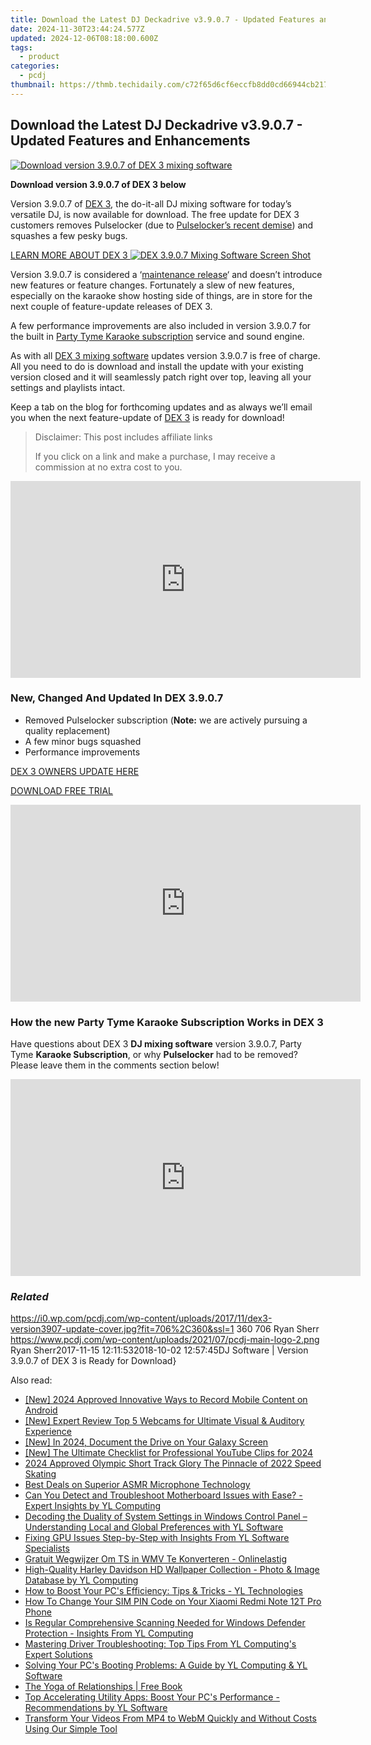 ```yaml
---
title: Download the Latest DJ Deckadrive v3.9.0.7 - Updated Features and Enhancements
date: 2024-11-30T23:44:24.577Z
updated: 2024-12-06T08:18:00.600Z
tags:
  - product
categories:
  - pcdj
thumbnail: https://thmb.techidaily.com/c72f65d6cf6eccfb8dd0cd66944cb2172744b7375f3b2c967f4222ce690bc4fc.jpg
---
```


## Download the Latest DJ Deckadrive v3.9.0.7 - Updated Features and Enhancements

[![Download version 3.9.0.7 of DEX 3 mixing software](https://i0.wp.com/pcdj.com/wp-content/uploads/2017/11/dex3-version3907-update-cover.jpg?resize=706%2C321&ssl=1)](https://i0.wp.com/pcdj.com/wp-content/uploads/2017/11/dex3-version3907-update-cover.jpg?fit=706%2C360&ssl=1 "Download version 3.9.0.7 of DEX 3 mixing software")

**Download version 3.9.0.7 of DEX 3 below**

Version 3.9.0.7 of [DEX 3](https://tools.techidaily.com/pcdj/products/), the do-it-all DJ mixing software for today’s versatile DJ, is now available for download. The free update for DEX 3 customers removes Pulselocker (due to [Pulselocker’s recent demise](https://tools.techidaily.com/pcdj/products/)) and squashes a few pesky bugs.

[LEARN MORE ABOUT DEX 3 ![DEX 3.9.0.7 Mixing Software Screen Shot](https://i1.wp.com/pcdj.com/wp-content/uploads/2017/11/dex3907-screenshot.jpg?fit=300%2C169&ssl=1 "DEX 3.9.0.7 Mixing Software Screen Shot")](https://tools.techidaily.com/pcdj/products/)

Version 3.9.0.7 is considered a ‘[maintenance release](https://en.wikipedia.org/wiki/Maintenance%5Frelease)‘ and doesn’t introduce new features or feature changes. Fortunately a slew of new features, especially on the karaoke show hosting side of things, are in store for the next couple of feature-update releases of DEX 3.

A few performance improvements are also included in version 3.9.0.7 for the built in [Party Tyme Karaoke subscription](https://tools.techidaily.com/pcdj/products/) service and sound engine.

As with all [DEX 3 mixing software](https://tools.techidaily.com/pcdj/products/) updates version 3.9.0.7 is free of charge. All you need to do is download and install the update with your existing version closed and it will seamlessly patch right over top, leaving all your settings and playlists intact.

Keep a tab on the blog for forthcoming updates and as always we’ll email you when the next feature-update of [DEX 3](https://tools.techidaily.com/pcdj/products/) is ready for download!

>  Disclaimer: This post includes affiliate links
>
>  If you click on a link and make a purchase, I may receive a commission at no extra cost to you.
>

<!-- affiliate ads begin -->
<iframe width="560" height="315" src="https://www.youtube.com/embed/lCpzYpVPIZA?si=hNte-mPRIzjvqpRy" title="YouTube video player" frameborder="0" allow="accelerometer; autoplay; clipboard-write; encrypted-media; gyroscope; picture-in-picture; web-share" referrerpolicy="strict-origin-when-cross-origin" allowfullscreen></iframe>
<!-- affiliate ads end -->

### New, Changed And Updated In DEX 3.9.0.7

* Removed Pulselocker subscription (**Note:** we are actively pursuing a quality replacement)
* A few minor bugs squashed
* Performance improvements

[DEX 3 OWNERS UPDATE HERE](https://tools.techidaily.com/pcdj/products/)

[DOWNLOAD FREE TRIAL](https://tools.techidaily.com/pcdj/products/)

<!-- affiliate ads begin -->
<iframe width="560" height="315" src="https://www.youtube.com/embed/S3Th6oa_isA?si=TTQ013BB9beUM4x6" title="YouTube video player" frameborder="0" allow="accelerometer; autoplay; clipboard-write; encrypted-media; gyroscope; picture-in-picture; web-share" referrerpolicy="strict-origin-when-cross-origin" allowfullscreen></iframe>
<!-- affiliate ads end -->

### How the new Party Tyme Karaoke Subscription Works in DEX 3

Have questions about DEX 3 **DJ mixing software** version 3.9.0.7, Party Tyme **Karaoke Subscription**, or why **Pulselocker** had to be removed? Please leave them in the comments section below!

<!-- affiliate ads begin -->
<iframe width="560" height="315" src="https://www.youtube.com/embed/XoC2TGp1PLY?si=iH9xs76NhWn4pP-E" title="YouTube video player" frameborder="0" allow="accelerometer; autoplay; clipboard-write; encrypted-media; gyroscope; picture-in-picture; web-share" referrerpolicy="strict-origin-when-cross-origin" allowfullscreen></iframe>
<!-- affiliate ads end -->

### _Related_

https://i0.wp.com/pcdj.com/wp-content/uploads/2017/11/dex3-version3907-update-cover.jpg?fit=706%2C360&ssl=1 360 706 Ryan Sherr https://www.pcdj.com/wp-content/uploads/2021/07/pcdj-main-logo-2.png Ryan Sherr2017-11-15 12:11:532018-10-02 12:57:45DJ Software | Version 3.9.0.7 of DEX 3 is Ready for Download}

<ins class="adsbygoogle"
     style="display:block"
     data-ad-format="autorelaxed"
     data-ad-client="ca-pub-7571918770474297"
     data-ad-slot="1223367746"></ins>

<ins class="adsbygoogle"
     style="display:block"
     data-ad-client="ca-pub-7571918770474297"
     data-ad-slot="8358498916"
     data-ad-format="auto"
     data-full-width-responsive="true"></ins>

<span class="atpl-alsoreadstyle">Also read:</span>
<div><ul>
<li><a href="https://screen-activity-recording.techidaily.com/new-2024-approved-innovative-ways-to-record-mobile-content-on-android/"><u>[New] 2024 Approved Innovative Ways to Record Mobile Content on Android</u></a></li>
<li><a href="https://remote-screen-capture.techidaily.com/new-expert-review-top-5-webcams-for-ultimate-visual-and-auditory-experience/"><u>[New] Expert Review Top 5 Webcams for Ultimate Visual & Auditory Experience</u></a></li>
<li><a href="https://screen-recording.techidaily.com/new-in-2024-document-the-drive-on-your-galaxy-screen/"><u>[New] In 2024, Document the Drive on Your Galaxy Screen</u></a></li>
<li><a href="https://youtube-zero.techidaily.com/he-ultimate-checklist-for-professional-youtube-clips-for-2024/"><u>[New] The Ultimate Checklist for Professional YouTube Clips for 2024</u></a></li>
<li><a href="https://fox-friendly.techidaily.com/2024-approved-olympic-short-track-glory-the-pinnacle-of-2022-speed-skating/"><u>2024 Approved Olympic Short Track Glory The Pinnacle of 2022 Speed Skating</u></a></li>
<li><a href="https://extra-hints.techidaily.com/best-deals-on-superior-asmr-microphone-technology/"><u>Best Deals on Superior ASMR Microphone Technology</u></a></li>
<li><a href="https://discover-able.techidaily.com/can-you-detect-and-troubleshoot-motherboard-issues-with-ease-expert-insights-by-yl-computing/"><u>Can You Detect and Troubleshoot Motherboard Issues with Ease? - Expert Insights by YL Computing</u></a></li>
<li><a href="https://discover-able.techidaily.com/decoding-the-duality-of-system-settings-in-windows-control-panel-understanding-local-and-global-preferences-with-yl-software/"><u>Decoding the Duality of System Settings in Windows Control Panel – Understanding Local and Global Preferences with YL Software</u></a></li>
<li><a href="https://discover-able.techidaily.com/fixing-gpu-issues-step-by-step-with-insights-from-yl-software-specialists/"><u>Fixing GPU Issues Step-by-Step with Insights From YL Software Specialists</u></a></li>
<li><a href="https://win11-tips.techidaily.com/gratuit-wegwijzer-om-ts-in-wmv-te-konverteren-onlinelastig/"><u>Gratuit Wegwijzer Om TS in WMV Te Konverteren - Onlinelastig</u></a></li>
<li><a href="https://discover-able.techidaily.com/high-quality-harley-davidson-hd-wallpaper-collection-photo-and-image-database-by-yl-computing/"><u>High-Quality Harley Davidson HD Wallpaper Collection - Photo & Image Database by YL Computing</u></a></li>
<li><a href="https://discover-able.techidaily.com/how-to-boost-your-pcs-efficiency-tips-and-tricks-yl-technologies/"><u>How to Boost Your PC's Efficiency: Tips & Tricks - YL Technologies</u></a></li>
<li><a href="https://sim-unlock.techidaily.com/how-to-change-your-sim-pin-code-on-your-xiaomi-redmi-note-12t-pro-phone-by-drfone-android/"><u>How To Change Your SIM PIN Code on Your Xiaomi Redmi Note 12T Pro Phone</u></a></li>
<li><a href="https://discover-able.techidaily.com/is-regular-comprehensive-scanning-needed-for-windows-defender-protection-insights-from-yl-computing/"><u>Is Regular Comprehensive Scanning Needed for Windows Defender Protection - Insights From YL Computing</u></a></li>
<li><a href="https://discover-able.techidaily.com/mastering-driver-troubleshooting-top-tips-from-yl-computings-expert-solutions/"><u>Mastering Driver Troubleshooting: Top Tips From YL Computing's Expert Solutions</u></a></li>
<li><a href="https://discover-able.techidaily.com/solving-your-pcs-booting-problems-a-guide-by-yl-computing-and-yl-software/"><u>Solving Your PC's Booting Problems: A Guide by YL Computing & YL Software</u></a></li>
<li><a href="https://novels-ebooks.techidaily.com/96466887-9781939681454-the-yoga-of-relationships/"><u>The Yoga of Relationships | Free Book</u></a></li>
<li><a href="https://discover-able.techidaily.com/top-accelerating-utility-apps-boost-your-pcs-performance-recommendations-by-yl-software/"><u>Top Accelerating Utility Apps: Boost Your PC's Performance - Recommendations by YL Software</u></a></li>
<li><a href="https://blog-min.techidaily.com/transform-your-videos-from-mp4-to-webm-quickly-and-without-costs-using-our-simple-tool/"><u>Transform Your Videos From MP4 to WebM Quickly and Without Costs Using Our Simple Tool</u></a></li>
</ul></div>

